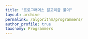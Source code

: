 ```yaml
---
title: "프로그래머스 알고리즘 풀이"
layout: archive
permalink: /algorithm/programmers/
author_profile: true
taxonomy: Programmers
---
```

